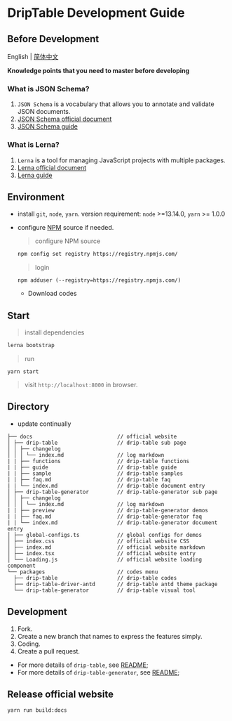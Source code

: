 # DripTable Development Guide

## Before Development

English | [简体中文](./DEVELOP.zh-CN.md)

**Knowledge points that you need to master before developing**

### What is JSON Schema?

1. `JSON Schema` is a vocabulary that allows you to annotate and validate JSON documents.
2. [JSON Schema official document](http://json-schema.org/)
3. [JSON Schema guide](https://www.jianshu.com/p/1711f2f24dcf?utm_campaign=hugo)

### What is Lerna?

1. `Lerna` is a tool for managing JavaScript projects with multiple packages.
2. [Lerna official document](https://lerna.js.org/)
3. [Lerna guide](https://www.jianshu.com/p/09fd41cdbbc4)

## Environment

- install `git`, `node`, `yarn`. version requirement: `node` >=13.14.0, `yarn` >= 1.0.0
- configure [NPM](https://registry.npmjs.com/) source if needed.

  > configure NPM source

  ```sh
  npm config set registry https://registry.npmjs.com/
  ```

  > login

  ```shell
  npm adduser (--registry=https://registry.npmjs.com/)
  ```

  - Download codes

## Start

> install dependencies

```sh
lerna bootstrap
```

> run

```
yarn start
```

> visit `http://localhost:8000` in browser.

## Directory

- update continually

```
├── docs                           // official website
│ ├── drip-table                   // drip-table sub page
│ │ ├── changelog
│ │ │ └── index.md                 // log markdown
| | ├── functions                  // drip-table functions
| | ├── guide                      // drip-table guide
| | ├── sample                     // drip-table samples
| | ├── faq.md                     // drip-table faq
| | └── index.md                   // drip-table document entry
│ ├── drip-table-generator         // drip-table-generator sub page
│ │ ├── changelog
│ │ │ └── index.md                 // log markdown
| | ├── preview                    // drip-table-generator demos
| | ├── faq.md                     // drip-table-generator faq
| | └── index.md                   // drip-table-generator document entry
│ ├── global-configs.ts            // global configs for demos
│ ├── index.css                    // official website CSS
│ ├── index.md                     // official website markdown
│ ├── index.tsx                    // official website entry
│ └── Loading.js                   // official website loading component
└── packages                       // codes menu
  ├── drip-table                   // drip-table codes
  ├── drip-table-driver-antd       // drip-table antd theme package
  └── drip-table-generator         // drip-table visual tool
```

## Development

1. Fork.
2. Create a new branch that names to express the features simply.
3. Coding.
4. Create a pull request.

- For more details of `drip-table`, see [README](./packages/drip-table/README.md);
- For more details of `drip-table-generator`, see [README](./packages/drip-table-generator/README.md);

## Release official website

```
yarn run build:docs
```
